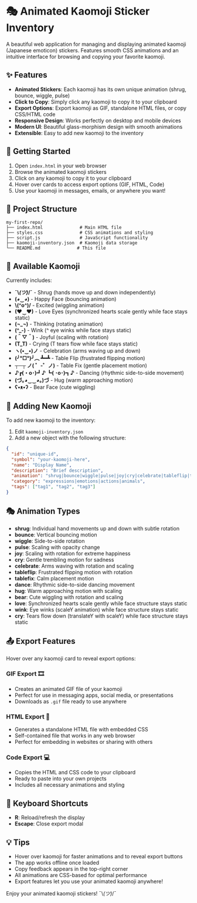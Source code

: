 # 🎭 Animated Kaomoji Sticker Inventory

A beautiful web application for managing and displaying animated kaomoji (Japanese emoticon) stickers. Features smooth CSS animations and an intuitive interface for browsing and copying your favorite kaomoji.

## ✨ Features

- **Animated Stickers**: Each kaomoji has its own unique animation (shrug, bounce, wiggle, pulse)
- **Click to Copy**: Simply click any kaomoji to copy it to your clipboard
- **Export Options**: Export kaomoji as GIF, standalone HTML files, or copy CSS/HTML code
- **Responsive Design**: Works perfectly on desktop and mobile devices
- **Modern UI**: Beautiful glass-morphism design with smooth animations
- **Extensible**: Easy to add new kaomoji to the inventory

## 🚀 Getting Started

1. Open `index.html` in your web browser
2. Browse the animated kaomoji stickers
3. Click on any kaomoji to copy it to your clipboard
4. Hover over cards to access export options (GIF, HTML, Code)
5. Use your kaomoji in messages, emails, or anywhere you want!

## 📁 Project Structure

```
my-first-repo/
├── index.html              # Main HTML file
├── styles.css              # CSS animations and styling
├── script.js               # JavaScript functionality
├── kaomoji-inventory.json  # Kaomoji data storage
└── README.md              # This file
```

## 🎨 Available Kaomoji

Currently includes:
- **¯\\_(ツ)_/¯** - Shrug (hands move up and down independently)
- **(◕‿◕)** - Happy Face (bouncing animation)
- **\\(^o^)/** - Excited (wiggling animation)
- **(♥‿♥)** - Love Eyes (synchronized hearts scale gently while face stays static)
- **(¬_¬)** - Thinking (rotating animation)
- **(^_-)** - Wink (^ eye winks while face stays static)
- **(＾▽＾)** - Joyful (scaling with rotation)
- **(T_T)** - Crying (T tears flow while face stays static)
- **ヽ(•‿•)ノ** - Celebration (arms waving up and down)
- **(╯°□°)╯︵ ┻━┻** - Table Flip (frustrated flipping motion)
- **┬─┬ ノ( ゜-゜ノ)** - Table Fix (gentle placement motion)
- **♪┏(・o･)┛♪ ┗( ･o･)┓♪** - Dancing (rhythmic side-to-side movement)
- **(づ｡◕‿‿◕｡)づ** - Hug (warm approaching motion)
- **ʕ•ᴥ•ʔ** - Bear Face (cute wiggling)

## 🔧 Adding New Kaomoji

To add new kaomoji to the inventory:

1. Edit `kaomoji-inventory.json`
2. Add a new object with the following structure:
```json
{
  "id": "unique-id",
  "symbol": "your-kaomoji-here",
  "name": "Display Name",
  "description": "Brief description",
  "animation": "shrug|bounce|wiggle|pulse|joy|cry|celebrate|tableflip|tablefix|dance|hug|bear",
  "category": "expressions|emotions|actions|animals",
  "tags": ["tag1", "tag2", "tag3"]
}
```

## 🎭 Animation Types

- **shrug**: Individual hand movements up and down with subtle rotation
- **bounce**: Vertical bouncing motion
- **wiggle**: Side-to-side rotation
- **pulse**: Scaling with opacity change
- **joy**: Scaling with rotation for extreme happiness
- **cry**: Gentle trembling motion for sadness
- **celebrate**: Arms waving with rotation and scaling
- **tableflip**: Frustrated flipping motion with rotation
- **tablefix**: Calm placement motion
- **dance**: Rhythmic side-to-side dancing movement
- **hug**: Warm approaching motion with scaling
- **bear**: Cute wiggling with rotation and scaling
- **love**: Synchronized hearts scale gently while face structure stays static
- **wink**: Eye winks (scaleY animation) while face structure stays static
- **cry**: Tears flow down (translateY with scaleY) while face structure stays static

## 📤 Export Features

Hover over any kaomoji card to reveal export options:

### **GIF Export** 🎞️
- Creates an animated GIF file of your kaomoji
- Perfect for use in messaging apps, social media, or presentations
- Downloads as `.gif` file ready to use anywhere

### **HTML Export** 📄
- Generates a standalone HTML file with embedded CSS
- Self-contained file that works in any web browser
- Perfect for embedding in websites or sharing with others

### **Code Export** 💻
- Copies the HTML and CSS code to your clipboard
- Ready to paste into your own projects
- Includes all necessary animations and styling

## 🌟 Keyboard Shortcuts

- **R**: Reload/refresh the display
- **Escape**: Close export modal

## 💡 Tips

- Hover over kaomoji for faster animations and to reveal export buttons
- The app works offline once loaded
- Copy feedback appears in the top-right corner
- All animations are CSS-based for optimal performance
- Export features let you use your animated kaomoji anywhere!

Enjoy your animated kaomoji stickers! ¯\\_(ツ)_/¯
